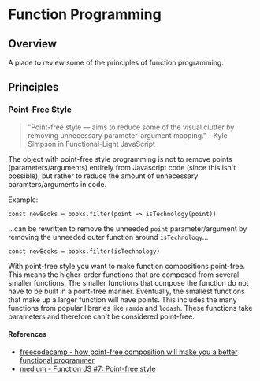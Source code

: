 # Function Programming

## Overview

A place to review some of the principles of function programming.

## Principles

### Point-Free Style

> "Point-free style — aims to reduce some of the visual clutter by removing unnecessary parameter-argument mapping." - Kyle Simpson in Functional-Light JavaScript

The object with point-free style programming is not to remove points (parameters/arguments) entirely from Javascript code (since this isn't possible), but rather to reduce the amount of unnecessary paramters/arguments in code.

Example:

```
const newBooks = books.filter(point => isTechnology(point))
```

...can be rewritten to remove the unneeded `point` parameter/argument by removing the unneeded outer function around `isTechnology`...

```
const newBooks = books.filter(isTechnology)
```

With point-free style you want to make function compositions point-free.  This means the higher-order functions that are composed from several smaller functions.  The smaller functions that compose the function do not have to be built in a point-free manner.  Eventually, the smallest functions that make up a larger function will have points.  This includes the many functions from popular libraries like `ramda` and `lodash`.  These functions take parameters and therefore can't be considered point-free.

#### References

- [freecodecamp - how point-free composition will make you a better functional programmer](https://www.freecodecamp.org/news/how-point-free-composition-will-make-you-a-better-functional-programmer-33dcb910303a/)
- [medium - Function JS #7: Point-free style](https://medium.com/dailyjs/functional-js-7-point-free-style-b21a1416ac6a)
